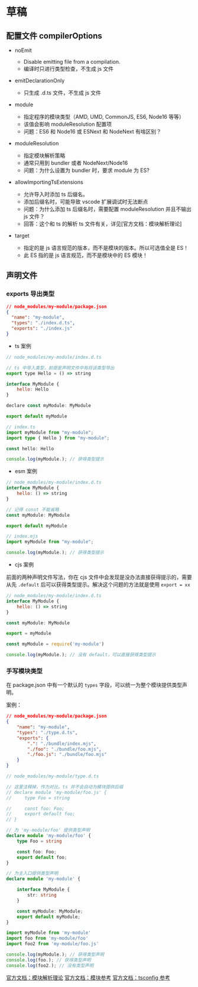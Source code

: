 # 草稿


## 配置文件 compilerOptions

- noEmit
  - Disable emitting file from a compilation.
  - 编译时只进行类型检查，不生成 js 文件

- emitDeclarationOnly
  - 只生成 .d.ts 文件，不生成 js 文件

- module
  - 指定程序的模块类型（AMD, UMD, CommonJS, ES6, Node16 等等）
  - 该值会影响 moduleResolution 配置项
  - 问题：ES6 和 Node16 或 ESNext 和 NodeNext 有啥区别？

- moduleResolution
  - 指定模块解析策略
  - 通常只用到 bundler 或者 NodeNext/Node16
  - 问题：为什么设置为 bundler 时，要求 module 为 ES?

- allowImportingTsExtensions
  - 允许导入时添加 ts 后缀名。
  - 添加后缀名时，可能导致 vscode 扩展调试时无法断点
  - 问题：为什么添加 ts 后缀名时，需要配置 moduleResolution 并且不输出 js 文件？
  - 回答：这个和 ts 的解析 ts 文件有关，详见[官方文档：模块解析理论]

- target
  - 指定的是 js 语言规范的版本，而不是模块的版本。所以可选值全是 ES！
  - 此 ES 指的是 js 语言规范，而不是模块中的 ES 模块！


## 声明文件

### exports 导出类型

```json
// node_modules/my-module/package.json
{
  "name": "my-module",
  "types": "./index.d.ts",
  "exports": "./index.js"
}
```

- ts 案例

```js
// node_modules/my-module/index.d.ts

// ts 中导入类型，前提是声明文件中有将该类型导出
export type Hello = () => string

interface MyModule {
    hello: Hello
}

declare const myModule: MyModule

export default myModule
```

```ts
// index.ts
import myModule from "my-module";
import type { Hello } from "my-module";

const hello: Hello

console.log(myModule.); // 获得类型提示
```

- esm 案例

```js
// node_modules/my-module/index.d.ts
interface MyModule {
    hello: () => string
}

// 记得 const 不能省略
const myModule: MyModule

export default myModule
```

```js
// index.mjs
import myModule from "my-module";

console.log(myModule.); // 获得类型提示
```

- cjs 案例

前面的两种声明文件写法，你在 cjs 文件中会发现是没办法直接获得提示的，需要从先 `.default` 后可以获得类型提示。解决这个问题的方法就是使用 `export = xx`

```js
// node_modules/my-module/index.d.ts
interface MyModule {
    hello: () => string
}

const myModule: MyModule

export = myModule

```

```js
const myModule = require('my-module')

console.log(myModule.); // 没有 default，可以直接获得类型提示
```

### 手写模块类型

在 package.json 中有一个默认的 `types` 字段，可以统一为整个模块提供类型声明。

案例：

```json
// node_modules/my-module/package.json
{
    "name": "my-module",
    "types": "./type.d.ts",
    "exports": {
        ".": "./bundle/index.mjs",
        "./foo": "./bundle/foo.mjs",
        "./foo.js": "./bundle/foo.mjs"
    }
}
```

```ts
// node_modules/my-module/type.d.ts

// 这里注释掉，作为对比。ts 并不会自动为模块提供后缀
// declare module 'my-module/foo.js' {
//     type Foo = string

//     const foo: Foo;
//     export default foo;
// }

// 为 'my-module/foo' 提供类型声明
declare module 'my-module/foo' {
    type Foo = string

    const foo: Foo;
    export default foo;
}

// 为主入口提供类型声明
declare module 'my-module' {

    interface MyModule {
        str: string
    }

    const myModule: MyModule;
    export default myModule;
}

```

```js
import myModule from 'my-module'
import foo from 'my-module/foo'
import foo2 from 'my-module/foo.js'

console.log(myModule.); // 获得类型声明
console.log(foo.); // 获得类型声明
console.log(foo2.); // 没有类型声明
```



[官方文档：模块解析理论](https://www.typescriptlang.org/docs/handbook/modules/theory.html)
[官方文档：模块参考](https://www.typescriptlang.org/docs/handbook/modules/reference.html)
[官方文档：tsconfig 参考](https://www.typescriptlang.org/tsconfig)
